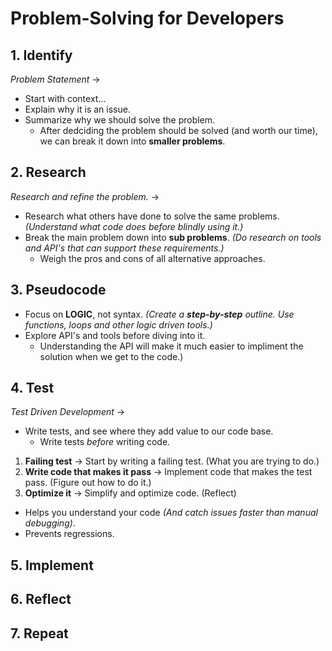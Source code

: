 # Problem-Solving for Developers
## 1. Identify
_Problem Statement_ ->
- Start with context...
- Explain why it is an issue.
- Summarize why we should solve the problem.
  - After dedciding the problem should be solved (and worth our time), we can break it down into __smaller problems__.
## 2. Research
_Research and refine the problem._ ->
- Research what others have done to solve the same problems. _(Understand what code does before blindly using it.)_
- Break the main problem down into __sub problems__. _(Do research on tools and API's that can support these requirements.)_
  - Weigh the pros and cons of all alternative approaches.
## 3. Pseudocode
- Focus on __LOGIC__, not syntax. _(Create a __step-by-step__ outline. Use functions, loops and other logic driven tools.)_
- Explore API's and tools before diving into it.
  - Understanding the API will make it much easier to impliment the solution when we get to the code.)
## 4. Test
_Test Driven Development_ ->
- Write tests, and see where they add value to our code base.
  - Write tests _before_ writing code.
1. __Failing test__ -> Start by writing a failing test. (What you are trying to do.)
3. __Write code that makes it pass__ -> Implement code that makes the test pass. (Figure out how to do it.)
4. __Optimize it__ -> Simplify and optimize code. (Reflect)

- Helps you understand your code _(And catch issues faster than manual debugging)_.
- Prevents regressions.
## 5. Implement
## 6. Reflect
## 7. Repeat
